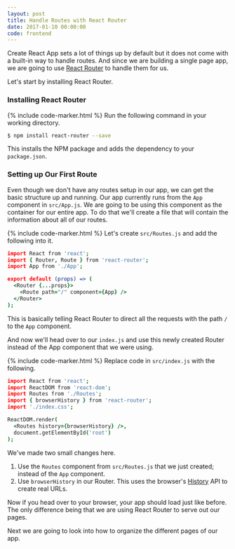 ```yaml
---
layout: post
title: Handle Routes with React Router
date: 2017-01-10 00:00:00
code: frontend
---
```


Create React App sets a lot of things up by default but it does not come with a built-in way to handle routes. And since we are building a single page app, we are going to use [React Router](https://reacttraining.com/react-router/) to handle them for us.

Let's start by installing React Router.

### Installing React Router

{% include code-marker.html %} Run the following command in your working directory.

``` bash
$ npm install react-router --save
```

This installs the NPM package and adds the dependency to your `package.json`.

### Setting up Our First Route

Even though we don't have any routes setup in our app, we can get the basic structure up and running. Our app currently runs from the `App` component in `src/App.js`. We are going to be using this component as the container for our entire app. To do that we'll create a file that will contain the information about all of our routes.

{% include code-marker.html %} Let's create `src/Routes.js` and add the following into it.

```coffee
import React from 'react';
import { Router, Route } from 'react-router';
import App from './App';

export default (props) => (
  <Router {...props}>
    <Route path="/" component={App} />
  </Router>
);
```

This is basically telling React Router to direct all the requests with the path `/` to the `App` component.

And now we'll head over to our `index.js` and use this newly created Router instead of the App component that we were using.

{% include code-marker.html %} Replace code in `src/index.js` with the following.

``` coffee
import React from 'react';
import ReactDOM from 'react-dom';
import Routes from './Routes';
import { browserHistory } from 'react-router';
import './index.css';

ReactDOM.render(
  <Routes history={browserHistory} />,
  document.getElementById('root')
);
```

We've made two small changes here.

1. Use the `Routes` component from `src/Routes.js` that we just created; instead of the `App` component.
2. Use `browserHistory` in our Router. This uses the browser's [History](https://developer.mozilla.org/en-US/docs/Web/API/History) API to create real URLs.

Now if you head over to your browser, your app should load just like before. The only difference being that we are using React Router to serve out our pages.

Next we are going to look into how to organize the different pages of our app.
